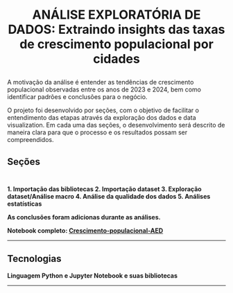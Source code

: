 # <p align="center"> ANÁLISE EXPLORATÓRIA DE DADOS: Extraindo insights das taxas de crescimento populacional por cidades  </b> 

A motivação da análise é entender as tendências de crescimento populacional observadas entre os anos de 2023 e 2024, bem como identificar padrões e conclusões para o negócio.

O projeto foi desenvolvido por seções, com o objetivo de facilitar o entendimento das etapas através da exploração dos dados e data visualization. Em cada uma das seções, o desenvolvimento será descrito de maneira clara para que o processo e os resultados possam ser compreendidos.
 
##  Seções </br> </br> 

<b> 1. Importação das bibliotecas <b>
<b> 2. Importação dataset <b>
<b> 3. Exploração dataset/Análise macro <b>
<b> 4. Análise da qualidade dos dados <b>
<b> 5. Análises estatísticas <b>

As conclusões foram adicionas durante as análises.

Notebook completo: <a href="https://github.com/veetwt/Crescimento-populacional-AED/blob/main/Crescimento_Populacional.ipynb"> Crescimento-populacional-AED </a></br>

---

## Tecnologias

<b> Linguagem Python e Jupyter Notebook e suas bibliotecas

---
